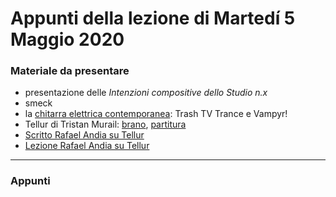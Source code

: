 # Appunti della lezione di Martedí 5 Maggio 2020

### Materiale da presentare
- presentazione delle _Intenzioni compositive dello Studio n.x_
- smeck
- la [chitarra elettrica contemporanea](https://github.com/SMERM/BN-Tedesco/tree/master/COME-02/Lezioni_in_Compresenza/20200505/Chitarra_Elettrica_Contemporanea): Trash TV Trance e Vampyr!
- Tellur di Tristan Murail: [brano](https://github.com/SMERM/BN-Tedesco/blob/master/COME-02/Lezioni_in_Compresenza/20200505/1977_Tristan_Murail_Tellur_Rafael_Andia.flac), [partitura](https://github.com/SMERM/BN-Tedesco/blob/master/COME-02/Lezioni_in_Compresenza/20200505/1977_Tristan_Murail_Tellur.pdf)
- [Scritto Rafael Andia su Tellur](http://www.rafaelandia.com/en/tellur.html)
- [Lezione Rafael Andia su Tellur](https://www.youtube.com/watch?v=eVJjQ48sO9o)

___
### Appunti
